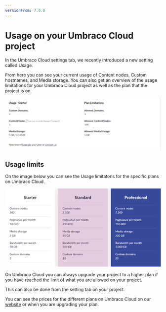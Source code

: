 ```yaml
---
versionFrom: 7.0.0
---
```


# Usage on your Umbraco Cloud project

In the Umbraco Cloud settings tab, we recently introduced a new setting called Usage.

From here you can see your current usage of Content nodes, Custom hostnames, and Media storage. You can also get an overview of the usage limitations for your Umbraco Cloud project as well as the plan that the project is on.

![Usage on Cloud](images/Usage.png)

## Usage limits

On the image below you can see the Usage limitatons for the specific plans on Umbraco Cloud.

![Usage limits on a starter plan](images/Plan_limitations.png)

On Umbraco Cloud you can always upgrade your project to a higher plan if you have reached the limit of what you are allowed on your project.

This can also be done from the setting tab on your project.

You can see the prices for the different plans on Umbraco Cloud on our [website](https://umbraco.com/umbraco-cloud-pricing/) or when you are upgrading your plan.
